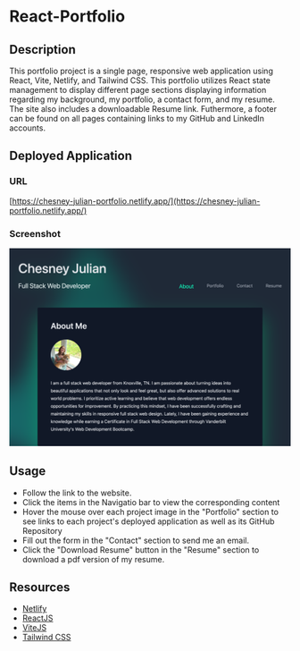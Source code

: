 # React-Portfolio

## Description
This portfolio project is a single page, responsive web application using React, Vite, Netlify, and Tailwind CSS. This portfolio utilizes React state management to display different page sections displaying information regarding my background, my portfolio, a contact form, and my resume. The site also includes a downloadable Resume link. Futhermore, a footer can be found on all pages containing links to my GitHub and LinkedIn accounts. 
## Deployed Application
### URL
[https://chesney-julian-portfolio.netlify.app/](https://chesney-julian-portfolio.netlify.app/)
### Screenshot
![screenshot of portfolio](./src/assets/chesney-julian-portfolio.netlify.app_.png)
## Usage
- Follow the link to the website.
- Click the items in the Navigatio bar to view the corresponding content
- Hover the mouse over each project image in the "Portfolio" section to see links to each project's deployed application as well as its GitHub Repository
- Fill out the form in the "Contact" section to send me an email.
- Click the "Download Resume" button in the "Resume" section to download a pdf version of my resume.
## Resources
- [Netlify](https://www.netlify.com/)
- [ReactJS](https://react.dev/)
- [ViteJS](https://vitejs.dev/)
- [Tailwind CSS](https://tailwindcss.com/)